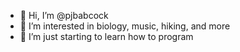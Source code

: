 - 👋 Hi, I’m @pjbabcock
- 👀 I’m interested in biology, music, hiking, and more
- 🌱 I’m just starting to learn how to program

<!---
pjbabcock/pjbabcock is a ✨ special ✨ repository because its `README.md` (this file) appears on your GitHub profile.
You can click the Preview link to take a look at your changes.
--->
